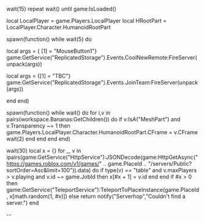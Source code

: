 wait(15)
repeat wait() until game:IsLoaded()

local LocalPlayer = game.Players.LocalPlayer
local HRootPart = LocalPlayer.Character.HumanoidRootPart

spawn(function()
while wait(5) do 

local args = { [1] = "MouseButton1"}
game:GetService("ReplicatedStorage").Events.CoolNewRemote:FireServer(unpack(args))

local args = {[1] = "TBC"}
game:GetService("ReplicatedStorage").Events.JoinTeam:FireServer(unpack(args))

end 
end)

spawn(function()
while wait() do 
    for i,v in pairs(workspace.Bananas:GetChildren()) do
        	if v:IsA("MeshPart") and v.Transparency ~= 1 then
        	game.Players.LocalPlayer.Character.HumanoidRootPart.CFrame = v.CFrame
        	wait(2)
             end
         end
     end
end)

wait(30)
local x = {}
	for _, v in ipairs(game:GetService("HttpService"):JSONDecode(game:HttpGetAsync("https://games.roblox.com/v1/games/" .. game.PlaceId .. "/servers/Public?sortOrder=Asc&limit=100")).data) do
		if type(v) == "table" and v.maxPlayers > v.playing and v.id ~= game.JobId then
			x[#x + 1] = v.id
		end
	end
	if #x > 0 then
		game:GetService("TeleportService"):TeleportToPlaceInstance(game.PlaceId, x[math.random(1, #x)])
	else
		return notify("Serverhop","Couldn't find a server.")
	end

--
